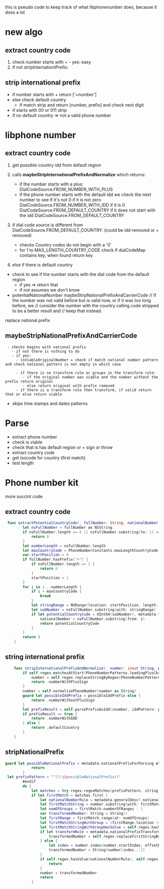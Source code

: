 this is pseudo code to keep track of what libphonenumber does, because it does a lot


# new algo

## extract country code

  1. check number starts with +
    - yes: easy
  2. if not stripInternationlPrefix:

## strip international prefix

 - if number starts with + return ['+number']
 - else check default country 
   - if match strip and return [number, prefix] and check next digit
 - if starts with 00 or 011 strip
 - if no default country => not a valid phone number

# libphone number

## extract country code

1. get possible country idd from default region
2. calls **maybeStripInternationalPrefixAndNormalize** which returns:
   - if the number starts with a plus: DialCodeSource.FROM_NUMBER_WITH_PLUS
   - if the phone number starts with the default idd we check the next number to see
      if it's not 0 if it is not zero DialCodeSource.FROM_NUMBER_WITH_IDD
      if it is 0 DialCodeSource.FROM_DEFAULT_COUNTRY
      if it does not start with the idd DialCodeSource.FROM_DEFAULT_COUNTRY
3. if dial code source is different from DialCodeSource.FROM_DEFAULT_COUNTRY: (could be idd removed or + removed)
   - checks Country codes do not begin with a '0'
   - for 1 to MAX_LENGTH_COUNTRY_CODE check if dialCodeMap contains key, when found return key

4. else if there is default country
  - check to see if the number starts with the dial code from the default region
      - if yes => return that
      - if not assumes we don't know
  - potentialNationalNumber maybeStripNationalPrefixAndCarrierCode
        // If the number was not valid before but is valid now, or if it was too long before, we
        // consider the number with the country calling code stripped to be a better result and
        // keep that instead.

replace national prefix

## maybeStripNationalPrefixAndCarrierCode
     - checks begins with national prefix
       - if not there is nothing to do
       - if yes:
         - isViableOriginalNumber = check if match national number pattern and check national pattern is not empty in which case 
         
         - if there is no transform rule or groups in the transform rule:
            - if the original number was viable and the number without the prefix return original
            - else return original with prefix removed 
         - if there is a transform rule then transform, if valid return that or else return viable


- skips time stamps and dates patterns

# Parse

  - extract phone number
  - check is viable
  - check that is has default region or + sign or throw
  - extract country code
  - get isocode for country (first match)
  - test length



# Phone number kit

more succint code


## extract country code

```swift
 func extractPotentialCountryCode(_ fullNumber: String, nationalNumber: inout String) -> UInt64? {
        let nsFullNumber = fullNumber as NSString
        if nsFullNumber.length == 0 || nsFullNumber.substring(to: 1) == "0" {
            return 0
        }
        let numberLength = nsFullNumber.length
        let maxCountryCode = PhoneNumberConstants.maxLengthCountryCode
        var startPosition = 0
        if fullNumber.hasPrefix("+") {
            if nsFullNumber.length == 1 {
                return 0
            }
            startPosition = 1
        }
        for i in 1...numberLength {
            if i > maxCountryCode {
                break
            }
            let stringRange = NSRange(location: startPosition, length: i)
            let subNumber = nsFullNumber.substring(with: stringRange)
            if let potentialCountryCode = UInt64(subNumber), metadata.territoriesByCode[potentialCountryCode] != nil {
                nationalNumber = nsFullNumber.substring(from: i)
                return potentialCountryCode
            }
        }
        return 0
    }

```

## string international prefix

```swift
    func stripInternationalPrefixAndNormalize(_ number: inout String, possibleIddPrefix: String?) -> PhoneNumberCountryCodeSource {
        if self.regex.matchesAtStart(PhoneNumberPatterns.leadingPlusCharsPattern, string: number as String) {
            number = self.regex.replaceStringByRegex(PhoneNumberPatterns.leadingPlusCharsPattern, string: number as String)
            return .numberWithPlusSign
        }
        number = self.normalizePhoneNumber(number as String)
        guard let possibleIddPrefix = possibleIddPrefix else {
            return .numberWithoutPlusSign
        }
        let prefixResult = self.parsePrefixAsIdd(&number, iddPattern: possibleIddPrefix)
        if prefixResult == true {
            return .numberWithIDD
        } else {
            return .defaultCountry
        }
    }
```

## stripNationalPrefix
```swift
guard let possibleNationalPrefix = metadata.nationalPrefixForParsing else {
            return
        }
 let prefixPattern = "^(?:\(possibleNationalPrefix))"
        #endif
        do {
            let matches = try regex.regexMatches(prefixPattern, string: number)
            if let firstMatch = matches.first {
                let nationalNumberRule = metadata.generalDesc?.nationalNumberPattern
                let firstMatchString = number.substring(with: firstMatch.range)
                let numOfGroups = firstMatch.numberOfRanges - 1
                var transformedNumber: String = String()
                let firstRange = firstMatch.range(at: numOfGroups)
                let firstMatchStringWithGroup = (firstRange.location != NSNotFound && firstRange.location < number.count) ? number.substring(with: firstRange) : String()
                let firstMatchStringWithGroupHasValue = self.regex.hasValue(firstMatchStringWithGroup)
                if let transformRule = metadata.nationalPrefixTransformRule, firstMatchStringWithGroupHasValue == true {
                    transformedNumber = self.regex.replaceFirstStringByRegex(prefixPattern, string: number, templateString: transformRule)
                } else {
                    let index = number.index(number.startIndex, offsetBy: firstMatchString.count)
                    transformedNumber = String(number[index...])
                }
                if self.regex.hasValue(nationalNumberRule), self.regex.matchesEntirely(nationalNumberRule, string: number), self.regex.matchesEntirely(nationalNumberRule, string: transformedNumber) == false {
                    return
                }
                number = transformedNumber
                return
            }
```